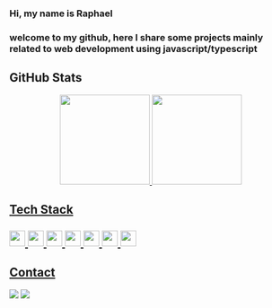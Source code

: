 ### Hi, my name is Raphael
### welcome to my github, here I share some projects mainly related to web development using javascript/typescript
## GitHub Stats
<div align="center">
  <a href="https://github.com/rpajf">
    
  <img height="160em" src="https://github-readme-stats.vercel.app/api?username=rpajf&count_private=true&theme=cobalt"/>
  <img height="160em" src="https://github-readme-stats.vercel.app/api/top-langs/?username=rpajf&layout=compact&langs_count=7&theme=cobalt"/>
</div>

<!--
**rpajf/rpajf** is a ✨ _special_ ✨ repository because its `README.md` (this file) appears on your GitHub profile.

Here are some ideas to get you started:
https://user-images.githubusercontent.com/25181517/190887639-d0ba4ec9-ddbe-45dd-bea1-4db83846503e.png

- 🔭 I’m currently working on ...
- 🌱 I’m currently learning ...
- 👯 I’m looking to collaborate on ...
- 🤔 I’m looking for help with ...
- 💬 Ask me about ...
- 📫 How to reach me: ...
- 😄 Pronouns: ...
- ⚡ Fun fact: ...
-->
## Tech Stack <br /> <br /> <img height="28px" src="https://user-images.githubusercontent.com/25181517/183890598-19a0ac2d-e88a-4005-a8df-1ee36782fde1.png"/>   <img height="28px" src="https://user-images.githubusercontent.com/25181517/183568594-85e280a7-0d7e-4d1a-9028-c8c2209e073c.png"/> <img height="28px" src="https://user-images.githubusercontent.com/25181517/183859966-a3462d8d-1bc7-4880-b353-e2cbed900ed6.png"/>  <img height="28px" src="https://user-images.githubusercontent.com/25181517/183897015-94a058a6-b86e-4e42-a37f-bf92061753e5.png"/>  <img height="28px" src="https://user-images.githubusercontent.com/25181517/187955005-f4ca6f1a-e727-497b-b81b-93fb9726268e.png"/>  <img height="28px" src="https://user-images.githubusercontent.com/25181517/187896150-cc1dcb12-d490-445c-8e4d-1275cd2388d6.png"/> <img height="28px" src="https://github.com/marwin1991/profile-technology-icons/assets/136815194/5f8c622c-c217-4649-b0a9-7e0ee24bd704"/>

## Contact
  <div>
  <a href="https://www.linkedin.com/in/raphael-portela-de-araujo-jansen-ferreira-800332124/" target="_blank"><img src="https://img.shields.io/badge/-LinkedIn-%230077B5?style=for-the-badge&logo=linkedin&logoColor=white" target="_blank"></a>
  <a href = "mailto:rafaeljansenaraujo@gmail.com"><img src="https://img.shields.io/badge/-Gmail-BB001B?style=for-the-badge&logo=gmail&logoColor=white" target="_blank"></a>
  
  </div>
